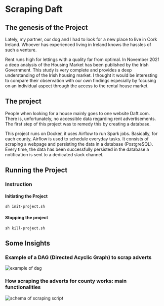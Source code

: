 # Scraping Daft

## The genesis of the Project

Lately, my partner, our dog and I had to look for a new place to live in Cork Ireland. Whoever has experienced living in Ireland knows the hassles of such a venture.

Rent runs high for lettings with a quality far from optimal. In November 2021 a deep analysis of the Housing Market has been published by the Irish Government. This study is very complete and provides a deep understanding of the Irish housing market.
I thought it would be interesting to compare their observation with our own findings especially by focusing on an individual aspect through the access to the rental house market.

## The project

People when looking for a house mainly goes to one website Daft.com. There is, unfortunately, no accessible data regarding rent advertisements. The first step of this project was to remedy this by creating a database.

This project runs on Docker, it uses Airflow to run Spark jobs. Basically, for each county, Airflow is used to schedule everyday tasks. It consists of scraping a webpage and persisting the data in a database (PostgreSQL). Every time, the data has been successfully persisted in the database a notification is sent to a dedicated slack channel.

## Running the Project

### Instruction

#### Initiating the Project

```linux
sh init-project.sh
```

#### Stopping the project

```linux
sh kill-project.sh
```

## Some Insights

### Example of a DAG (Directed Acyclic Graph) to scrap adverts

![example of dag]('../img/dag_example.png')

### How scraping the adverts for county works: main functionalities

<!-- <img src='./img/dag_example.png'> -->

![schema of scraping script]('../img/dag_example.png')
